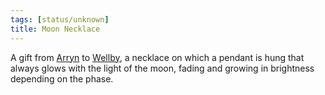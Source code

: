 ```yaml
---
tags: [status/unknown]
title: Moon Necklace
---
```


A gift from [Arryn](<../../../../people/other-humans/arryn.md>) to [Wellby](<../../../../people/pcs/dunmar-fellowship/wellby.md>), a necklace on which a pendant is hung that always glows with the light of the moon, fading and growing in brightness depending on the phase. 
